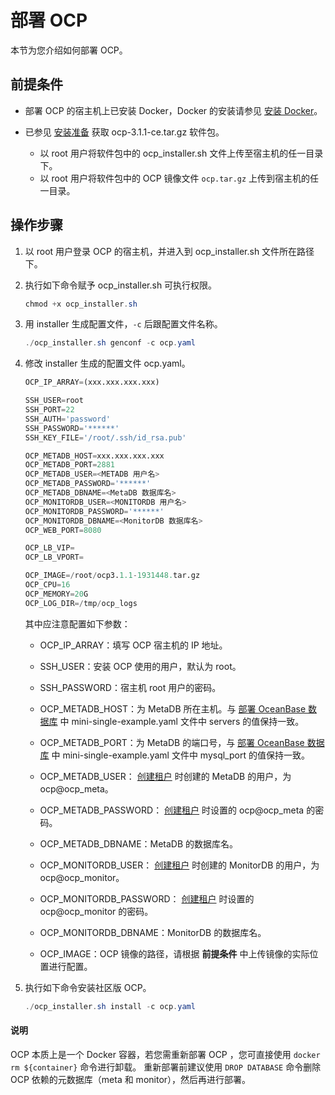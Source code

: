 # 部署 OCP

本节为您介绍如何部署 OCP。

## 前提条件

* 部署 OCP 的宿主机上已安装 Docker，Docker 的安装请参见 [安装 Docker](../2.deployment-guide/8.deploy-appendix/1.install-docker.md)。
* 已参见 [安装准备](../2.deployment-guide/4.installation-preparation.md) 获取 ocp-3.1.1-ce.tar.gz 软件包。

  * 以 root 用户将软件包中的 ocp_installer.sh 文件上传至宿主机的任一目录下。
  * 以 root 用户将软件包中的 OCP 镜像文件 `ocp.tar.gz` 上传到宿主机的任一目录。

## 操作步骤

1. 以 root 用户登录 OCP 的宿主机，并进入到 ocp_installer.sh 文件所在路径下。

2. 执行如下命令赋予 ocp_installer.sh 可执行权限。

   ```java
   chmod +x ocp_installer.sh
   ```

3. 用 installer 生成配置文件，`-c` 后跟配置文件名称。

   ```java
   ./ocp_installer.sh genconf -c ocp.yaml
   ```

4. 修改 installer 生成的配置文件 ocp.yaml。

   ```sql
   OCP_IP_ARRAY=(xxx.xxx.xxx.xxx)

   SSH_USER=root
   SSH_PORT=22
   SSH_AUTH='password'
   SSH_PASSWORD='******'
   SSH_KEY_FILE='/root/.ssh/id_rsa.pub'

   OCP_METADB_HOST=xxx.xxx.xxx.xxx
   OCP_METADB_PORT=2881
   OCP_METADB_USER=<METADB 用户名>
   OCP_METADB_PASSWORD='******'
   OCP_METADB_DBNAME=<MetaDB 数据库名>
   OCP_MONITORDB_USER=<MONITORDB 用户名>
   OCP_MONITORDB_PASSWORD='******'
   OCP_MONITORDB_DBNAME=<MonitorDB 数据库名>
   OCP_WEB_PORT=8080

   OCP_LB_VIP=
   OCP_LB_VPORT=

   OCP_IMAGE=/root/ocp3.1.1-1931448.tar.gz
   OCP_CPU=16
   OCP_MEMORY=20G
   OCP_LOG_DIR=/tmp/ocp_logs
   ```

   其中应注意配置如下参数：
   * OCP_IP_ARRAY：填写 OCP 宿主机的 IP 地址。

   * SSH_USER：安装 OCP 使用的用户，默认为 root。

   * SSH_PASSWORD：宿主机 root 用户的密码。

   * OCP_METADB_HOST：为 MetaDB 所在主机。与 [部署 OceanBase 数据库](5.prepare-metadb-and-monitordb/2.deploy-the-oceanbase-database.md) 中 mini-single-example.yaml 文件中 servers 的值保持一致。

   * OCP_METADB_PORT：为 MetaDB 的端口号，与 [部署 OceanBase 数据库](5.prepare-metadb-and-monitordb/2.deploy-the-oceanbase-database.md) 中 mini-single-example.yaml 文件中 mysql_port 的值保持一致。

   * OCP_METADB_USER： [创建租户](5.prepare-metadb-and-monitordb/3.deploy-create-a-tenant.md) 时创建的 MetaDB 的用户，为 ocp@ocp_meta。

   * OCP_METADB_PASSWORD： [创建租户](5.prepare-metadb-and-monitordb/3.deploy-create-a-tenant.md) 时设置的 ocp@ocp_meta 的密码。

   * OCP_METADB_DBNAME：MetaDB 的数据库名。

   * OCP_MONITORDB_USER： [创建租户](5.prepare-metadb-and-monitordb/3.deploy-create-a-tenant.md) 时创建的 MonitorDB 的用户，为 ocp@ocp_monitor。

   * OCP_MONITORDB_PASSWORD： [创建租户](5.prepare-metadb-and-monitordb/3.deploy-create-a-tenant.md) 时设置的 ocp@ocp_monitor 的密码。

   * OCP_MONITORDB_DBNAME：MonitorDB 的数据库名。

   * OCP_IMAGE：OCP 镜像的路径，请根据 **前提条件** 中上传镜像的实际位置进行配置。

5. 执行如下命令安装社区版 OCP。

   ```java
   ./ocp_installer.sh install -c ocp.yaml
   ```

  <main id="notice" type='explain'>
    <h4>说明</h4>
    <p>OCP 本质上是一个 Docker 容器，若您需重新部署 OCP ，您可直接使用 <code>docker rm ${container}</code> 命令进行卸载。
    重新部署前建议使用 <code>DROP DATABASE</code> 命令删除 OCP 依赖的元数据库（meta 和 monitor），然后再进行部署。</p>
  </main>
